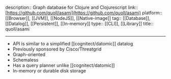 description:: Graph database for Clojure and Clojurescript
link:: [https://github.com/quoll/asami](https://github.com/quoll/asami)
platform:: [[Browser]], [[JVM]], [[NodeJS]], [[Native-image]]
tag:: [[Database]], [[Datalog]], [[Persistent]], [[In-memory]]
type:: [[CLI]], [[Library]]
title:: quoll/asami

- ---
- API is similar to a simplified [[cognitect/datomic]] datalog
- Previously sponsored by Cisco/Threatgrid
- Graph-oriented
- Schemaless
- Has a query planner unlike [[cognitect/datomic]]
- In-memory or durable disk storage